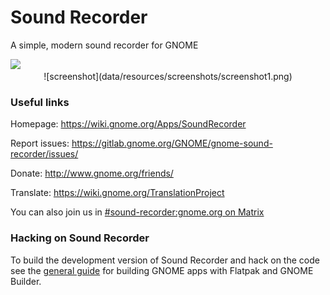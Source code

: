 # Sound Recorder

A simple, modern sound recorder for GNOME

<a href="https://flathub.org/apps/details/org.gnome.SoundRecorder">
<img src="https://flathub.org/assets/badges/flathub-badge-i-en.png" width="190px" />
</a>

<div align="center">
![screenshot](data/resources/screenshots/screenshot1.png)
</div>

### Useful links

Homepage: https://wiki.gnome.org/Apps/SoundRecorder

Report issues: https://gitlab.gnome.org/GNOME/gnome-sound-recorder/issues/

Donate: http://www.gnome.org/friends/

Translate: https://wiki.gnome.org/TranslationProject

You can also join us in [#sound-recorder:gnome.org on Matrix](https://matrix.to/#/#sound-recorder:gnome.org)

### Hacking on Sound Recorder

To build the development version of Sound Recorder and hack on the code
see the [general guide](https://wiki.gnome.org/Newcomers/BuildProject)
for building GNOME apps with Flatpak and GNOME Builder.

